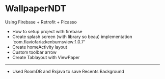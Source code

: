 # WallpaperNDT
Using Firebase + Retrofit + Picasso
- How to setup project with firebase
- Create splash screen (with library so beau)
    implementation 'com.flaviofaria:kenburnsview:1.0.7'
- Create homeActivity layout
- Custom toolbar arrow
- Create Tablayout with ViewPaper
-----------------------------------
+ Used RoomDB and Rxjava to save Recents Background
